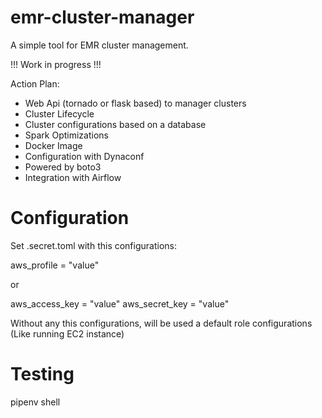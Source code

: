 # emr-cluster-manager

A simple tool for EMR cluster management. 

 !!! Work in progress !!!

Action Plan:

* Web Api (tornado or flask based) to manager clusters
* Cluster Lifecycle
* Cluster configurations based on a database
* Spark Optimizations
* Docker Image
* Configuration with Dynaconf
* Powered by boto3
* Integration with Airflow

# Configuration

Set .secret.toml with this configurations:

aws_profile = "value"

or 

aws_access_key = "value"
aws_secret_key = "value"

Without any this configurations, will be used a default role configurations (Like running EC2 instance)


# Testing 

pipenv shell
